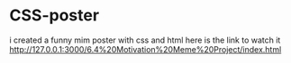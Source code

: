 # CSS-poster
i created a funny mim poster with css and html
here is the link to watch it
http://127.0.0.1:3000/6.4%20Motivation%20Meme%20Project/index.html
